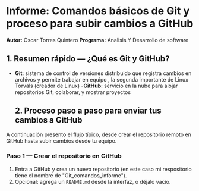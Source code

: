 
# Informe: Comandos básicos de Git y proceso para subir cambios a GitHub
**Autor:** Oscar Torres  Quintero
**Programa:** Analisis Y Desarrollo de software 
## 1. Resumen rápido — ¿Qué es Git y GitHub?
- **Git**: sistema de control de versiones distribuido que registra cambios en archivos y permite trabajar en equipo , la segunda importante de Linux Torvals (creador de Linux)
  -**GitHub**: servicio en la nube para alojar repositorios Git, colaborar, y mostrar proyectos
  ## 2. Proceso paso a paso para enviar tus cambios a GitHub

A continuación presento el flujo típico, desde crear el repositorio remoto en GitHub hasta subir cambios desde tu equipo.

### Paso 1 — Crear el repositorio en GitHub
1. Entra a GitHub y crea un nuevo repositorio (en este caso mi respositorio tiene el nombre de "Git_comandos_informe").
2. Opcional: agrega un `README.md` desde la interfaz, o déjalo vacío.
